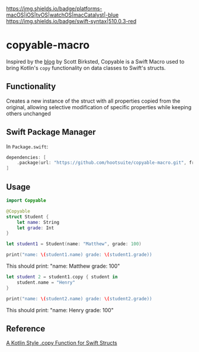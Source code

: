 https://img.shields.io/badge/platforms-macOS|iOS|tvOS|watchOS|macCatalyst|-blue
https://img.shields.io/badge/swift-syntax|510.0.3-red

# copyable-macro
Inspired by the [blog](https://shopify.engineering/kotlin-style-copy-function-swift-structs) by Scott Birksted, Copyable is a Swift Macro used to bring Kotlin's `copy` functionality on data classes to Swift's structs. 
 

## Functionality
Creates a new instance of the struct with all properties copied from the original, allowing selective modification of specific properties while keeping others unchanged 

## Swift Package Manager
In `Package.swift`:

```swift
dependencies: [
    .package(url: "https://github.com/hootsuite/copyable-macro.git", from: "1.0.0")
]
```

## Usage
```swift
import Copyable

@Copyable
struct Student {
    let name: String
    let grade: Int
}

let student1 = Student(name: "Matthew", grade: 100)

print("name: \(student1.name) grade: \(student1.grade))
```
This should print: "name: Matthew grade: 100" 

```swift
let student 2 = student1.copy { student in  
    student.name = "Henry"
}

print("name: \(student2.name) grade: \(student2.grade))
```
This should print: "name: Henry grade: 100"

## Reference
[A Kotlin Style .copy Function for Swift Structs](https://shopify.engineering/kotlin-style-copy-function-swift-structs)
